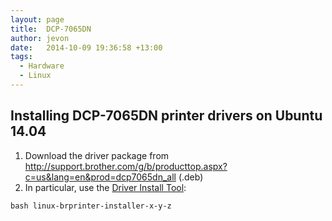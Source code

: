 ```yaml
---
layout: page
title:  DCP-7065DN
author: jevon
date:   2014-10-09 19:36:58 +13:00
tags:
  - Hardware
  - Linux
---
```


## Installing DCP-7065DN printer drivers on Ubuntu 14.04

1. Download the driver package from http://support.brother.com/g/b/producttop.aspx?c=us&lang=en&prod=dcp7065dn_all (.deb)
1. In particular, use the <a href="http://support.brother.com/g/b/downloadhowto.aspx?c=us&lang=en&prod=dcp7065dn_all&os=128&dlid=dlf006893_000&flang=4&type3=625">Driver Install Tool</a>: 

```
bash linux-brprinter-installer-x-y-z
```
